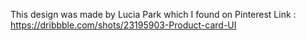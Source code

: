This design was made by Lucia Park which I found on Pinterest
Link : https://dribbble.com/shots/23195903-Product-card-UI
